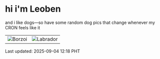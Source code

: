 # hi i'm Leoben

and i like dogs—so have some random dog pics that change whenever my CRON feels like it

|  |  |
|--------|----------|
| ![Borzoi](https://random-dog-vercel.vercel.app/api/random-borzoi?v=1756959492) | ![Labrador](https://random-dog-vercel.vercel.app/api/random-labrador?v=1756959492) |

Last updated: 2025-09-04 12:18 PHT

